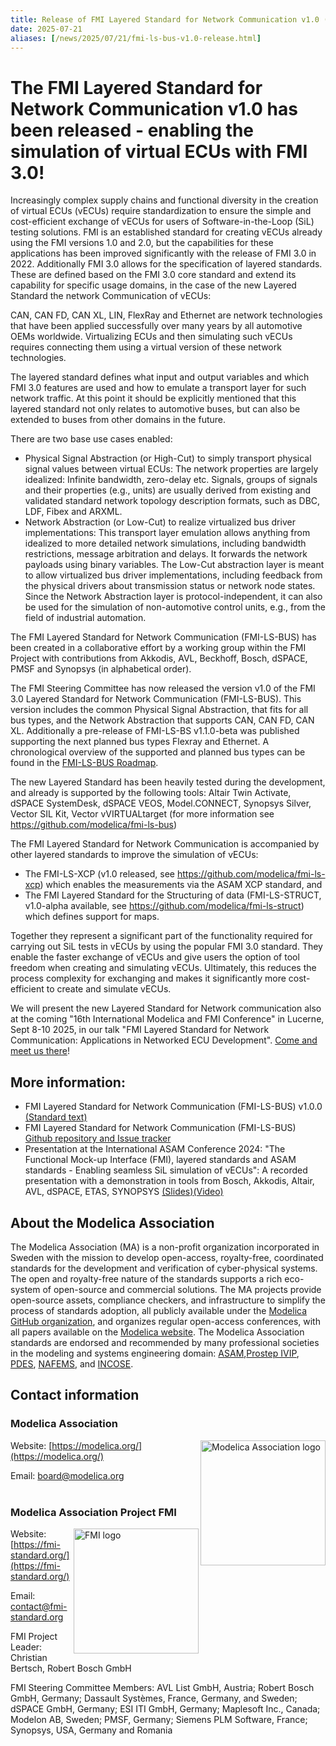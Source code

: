 ```yaml
---
title: Release of FMI Layered Standard for Network Communication v1.0 (FMI-LS-BUS)
date: 2025-07-21
aliases: [/news/2025/07/21/fmi-ls-bus-v1.0-release.html]
---
```


# The FMI Layered Standard for Network Communication v1.0 has been released - enabling the simulation of virtual ECUs with FMI 3.0!

Increasingly complex supply chains and functional diversity in the creation of virtual ECUs (vECUs) require standardization to ensure the simple and cost-efficient exchange of vECUs for users of Software-in-the-Loop (SiL) testing solutions. FMI is an established standard for creating vECUs already using the FMI versions 1.0 and 2.0, but the capabilities for these applications has been improved significantly with the release of FMI 3.0 in 2022. Additionally FMI 3.0 allows for the specification of layered standards. These are defined based on the FMI 3.0 core standard and extend its capability for specific usage domains, in the case of the new Layered Standard the network Communication of vECUs:

CAN, CAN FD, CAN XL, LIN, FlexRay and Ethernet are network technologies that have been applied successfully over many years by all automotive OEMs worldwide. Virtualizing ECUs and then simulating such vECUs requires connecting them using a virtual version of these network technologies.

The layered standard defines what input and output variables and which FMI 3.0 features are used and how to emulate a transport layer for such network traffic. At this point it should be explicitly mentioned that this layered standard not only relates to automotive buses, but can also be extended to buses from other domains in the future.

There are two base use cases enabled:

- Physical Signal Abstraction (or High-Cut) to simply transport physical signal values between virtual ECUs:
The network properties are largely idealized: Infinite bandwidth, zero-delay etc. Signals, groups of signals and their properties (e.g., units) are usually derived from existing and validated standard network topology description formats, such as DBC, LDF, Fibex and ARXML.
- Network Abstraction (or Low-Cut) to realize virtualized bus driver implementations:
This transport layer emulation allows anything from idealized to more detailed network simulations, including bandwidth restrictions, message arbitration and delays. It forwards the network payloads using binary variables. The Low-Cut abstraction layer is meant to allow virtualized bus driver implementations, including feedback from the physical drivers about transmission status or network node states. Since the Network Abstraction layer is protocol-independent, it can also be used for the simulation of non-automotive control units, e.g., from the field of industrial automation.

The FMI Layered Standard for Network Communication (FMI-LS-BUS) has been created in a collaborative effort by a working group within the FMI Project with contributions from Akkodis, AVL, Beckhoff, Bosch, dSPACE, PMSF and Synopsys (in alphabetical order). 

The FMI Steering Committee has now released the version v1.0 of the FMI 3.0 Layered Standard for Network Communication (FMI-LS-BUS). This version includes the common Physical Signal Abstraction, that fits for all bus types, and the Network Abstraction that supports CAN, CAN FD, CAN XL. Additionally a pre-release of FMI-LS-BS v1.1.0-beta was published supporting the next planned bus types Flexray and Ethernet. A chronological overview of the supported and planned bus types can be found in the [FMI-LS-BUS Roadmap](https://github.com/modelica/fmi-ls-bus?tab=readme-ov-file#roadmap).

The new Layered Standard has been heavily tested during the development, and already is supported by the following tools: 
Altair Twin Activate, dSPACE SystemDesk, dSPACE VEOS, Model.CONNECT, Synopsys Silver, Vector SIL Kit, Vector vVIRTUALtarget (for more information see  https://github.com/modelica/fmi-ls-bus)

The FMI Layered Standard for Network Communication is accompanied by other layered standards to improve the simulation of vECUs: 

- The FMI-LS-XCP (v1.0 released, see https://github.com/modelica/fmi-ls-xcp) which enables the measurements via the ASAM XCP standard, and
- The FMI Layered Standard for the Structuring of data (FMI-LS-STRUCT, v1.0-alpha available, see https://github.com/modelica/fmi-ls-struct) which defines support for maps.
  
Together they represent a significant part of the functionality required for carrying out SiL tests in vECUs by using the popular FMI 3.0 standard. 
They enable the faster exchange of vECUs and give users the option of tool freedom when creating and simulating vECUs. Ultimately, this reduces the process complexity for exchanging and makes it significantly more cost-efficient to create and simulate vECUs. 

We will present the new Layered Standard for Network communication also at the coming "16th International Modelica and FMI Conference" in Lucerne, Sept 8-10 2025, in our talk "FMI Layered Standard for Network Communication: Applications in Networked ECU Development". [Come and meet us there](https://modelica.org/events/modelica2025/)!

## More information: 

- FMI Layered Standard for Network Communication (FMI-LS-BUS) v1.0.0 [(Standard text)](https://github.com/modelica/fmi-ls-bus/releases)
- FMI Layered Standard for Network Communication (FMI-LS-BUS) [Github repository and Issue tracker](https://github.com/modelica/fmi-ls-bus/)
- Presentation at the International ASAM Conference 2024: "The Functional Mock-up Interface (FMI), layered standards and ASAM standards - Enabling seamless SiL simulation of vECUs": A recorded presentation with a demonstration in tools from Bosch, Akkodis, Altair, AVL, dSPACE, ETAS, SYNOPSYS [(Slides)](/assets/literature/FMI-LS-ASAM_2024.pdf)[(Video)](https://www.youtube.com/watch?v=KzzKRa3jORs)

## About the Modelica Association

The Modelica Association (MA) is a non-profit organization incorporated in Sweden with the mission to develop open-access, royalty-free, coordinated standards for the development and verification of cyber-physical systems. The open and royalty-free nature of the standards supports a rich eco-system of open-source and commercial solutions. The MA projects provide open-source assets, compliance checkers, and infrastructure to simplify the process of standards adoption, all publicly available under the [Modelica GitHub organization](https://github.com/modelica), and organizes regular open-access conferences, with all papers available on the [Modelica website](https://modelica.org). The Modelica Association standards are endorsed and recommended by many professional societies in the modeling and systems engineering domain: [ASAM](https://report.asam.net),[Prostep IVIP](https://prostep.org), [PDES](https://pdesinc.org), [NAFEMS](https://nafems.org), and [INCOSE](https://incose.org).

## Contact information

### Modelica Association

<img width="200px" align="right" src="https://raw.githubusercontent.com/modelica/MA-Logos/master/LowRes/Modelica_Association.png" alt="Modelica Association logo"/>

Website: [https://modelica.org/](https://modelica.org/)

Email: [board@modelica.org](mailto:board@modelica.org)
<br/><br/>

### Modelica Association Project FMI

<img width="200px" align="right" src="/docs/3.0/images/FMI_logo_horizontal.svg" alt="FMI logo"/>

Website: [https://fmi-standard.org/](https://fmi-standard.org/)

Email: [contact@fmi-standard.org](mailto:contact@fmi-standard.org)

FMI Project Leader: Christian Bertsch, Robert Bosch GmbH

FMI Steering Committee Members: AVL List GmbH, Austria; Robert Bosch GmbH, Germany; Dassault Systèmes, France, Germany, and Sweden; dSPACE GmbH, Germany; ESI ITI GmbH, Germany; Maplesoft Inc., Canada; Modelon AB, Sweden; PMSF, Germany; Siemens PLM Software, France; Synopsys, USA, Germany and Romania


